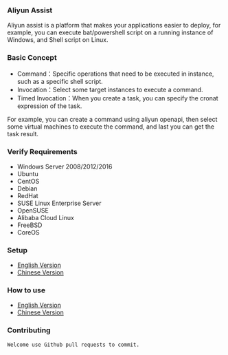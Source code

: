 ### Aliyun Assist

Aliyun assist is a platform that makes your applications easier to deploy, for example, you can execute bat/powershell script on a running instance of Windows, and Shell script on Linux.


### Basic Concept
-   Command：Specific operations that need to be executed in instance, such as a specific shell script.
-   Invocation：Select some target instances to execute a command.
-   Timed Invocation：When you create a task, you can specify the cronat expression of the task.

For example, you can create a command using aliyun openapi, then select some virtual machines to execute the command, and last you can get the task result.

### Verify Requirements

-   Windows Server 2008/2012/2016
-   Ubuntu
-   CentOS
-   Debian
-   RedHat
-   SUSE Linux Enterprise Server
-   OpenSUSE
-   Alibaba Cloud Linux
-   FreeBSD
-   CoreOS

### Setup
- [English Version](https://www.alibabacloud.com/help/doc-detail/64921.htm)
- [Chinese Version](https://help.aliyun.com/document_detail/64921.html)


### How to use
- [English Version](https://help.aliyun.com/document_detail/64741.html)
- [Chinese Version](https://www.alibabacloud.com/help/doc-detail/64741.html)

### Contributing

    Welcome use Github pull requests to commit.  
